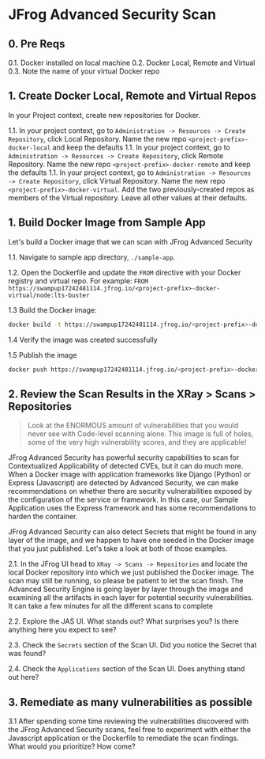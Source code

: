 # JFrog Advanced Security Scan
## 0. Pre Reqs
0.1. Docker installed on local machine
0.2. Docker Local, Remote and Virtual
0.3. Note the name of your virtual Docker repo

## 1. Create Docker Local, Remote and Virtual Repos
In your Project context, create new repositories for Docker.

1.1. In your project context, go to `Administration -> Resources -> Create Repository`, click Local Repository.  Name the new repo `<project-prefix>-docker-local` and keep the defaults
1.1. In your project context, go to `Administration -> Resources -> Create Repository`, click Remote Repository.  Name the new repo `<project-prefix>-docker-remote` and keep the defaults
1.1. In your project context, go to `Administration -> Resources -> Create Repository`, click Virtual Repository.  Name the new repo `<project-prefix>-docker-virtual`.  Add the two previously-created repos as members of the Virtual repository.  Leave all other values at their defaults.

## 1. Build Docker Image from Sample App
Let's build a Docker image that we can scan with JFrog Advanced Security

1.1. Navigate to sample app directory, `./sample-app`.

1.2. Open the Dockerfile and update the `FROM` directive with your Docker registry and virtual repo.
For example: `FROM https://swampup17242481114.jfrog.io/<project-prefix>-docker-virtual/node:lts-buster`

1.3 Build the Docker image:
```bash
docker build -t https://swampup17242481114.jfrog.io/<project-prefix>-docker-virtual/sample-app:1 .
```
1.4 Verify the image was created successfully

1.5 Publish the image
```bash
docker push https://swampup17242481114.jfrog.io/<project-prefix>-docker-virtual/sample-app:1
```

## 2. Review the Scan Results in the XRay > Scans > Repositories
> Look at the ENORMOUS amount of vulnerabilities that you would never see with Code-level scanning alone.
> This image is full of holes, some of the very high vulnerability scores, and they are applicable!

JFrog Advanced Security has powerful security capabilities to scan for Contextualized Applicability of detected CVEs, but it can do much more. When a Docker image with application frameworks like Django (Python) or Express (Javascript) are detected by Advanced Security, we can make recommendations on whether there are security vulnerabilities exposed by the configuration of the service or framework.  In this case, our Sample Application uses the Express framework and has some recommendations to harden the container.  

JFrog Advanced Security can also detect Secrets that might be found in any layer of the image, and we happen to have one seeded in the Docker image that you just published.  Let's take a look at both of those examples.

2.1.  In the JFrog UI head to `XRay -> Scans -> Repositories` and locate the local Docker repository into which we just published the Docker image.  The scan may still be running, so please be patient to let the scan finish.  The Advanced Security Engine is going layer by layer through the image and examining all the artifacts in each layer for potential security vulnerabilities.  It can take a few minutes for all the different scans to complete 

2.2.  Explore the JAS UI.  What stands out?  What surprises you?  Is there anything here you expect to see?

2.3. Check the `Secrets` section of the Scan UI.  Did you notice the Secret that was found?  

2.4. Check the `Applications` section of the Scan UI.  Does anything stand out here?

## 3. Remediate as many vulnerabilities as possible
3.1 After spending some time reviewing the vulnerabilities discovered with the JFrog Advanced Security scans, feel free to experiment with either the Javascript application or the Dockerfile to remediate the scan findings.  What would you prioritize?  How come?


